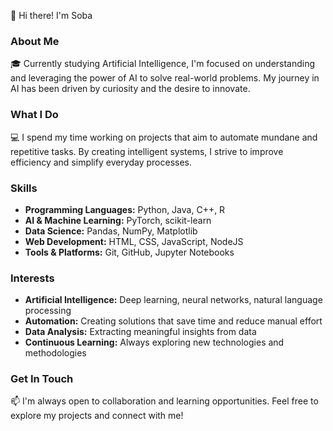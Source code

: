 👋 Hi there! I'm Soba

### About Me
🎓 Currently studying Artificial Intelligence, I'm focused on understanding and leveraging the power of AI to solve real-world problems. My journey in AI has been driven by curiosity and the desire to innovate.

### What I Do
💻 I spend my time working on projects that aim to automate mundane and repetitive tasks. By creating intelligent systems, I strive to improve efficiency and simplify everyday processes.

### Skills
- **Programming Languages:** Python, Java, C++, R
- **AI & Machine Learning:** PyTorch, scikit-learn
- **Data Science:** Pandas, NumPy, Matplotlib
- **Web Development:** HTML, CSS, JavaScript, NodeJS
- **Tools & Platforms:** Git, GitHub, Jupyter Notebooks

### Interests
- **Artificial Intelligence:** Deep learning, neural networks, natural language processing
- **Automation:** Creating solutions that save time and reduce manual effort
- **Data Analysis:** Extracting meaningful insights from data
- **Continuous Learning:** Always exploring new technologies and methodologies

### Get In Touch
📫 I'm always open to collaboration and learning opportunities. Feel free to explore my projects and connect with me!
